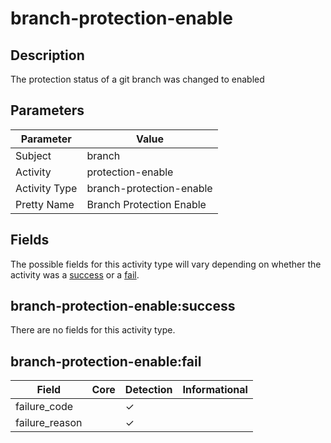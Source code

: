 branch-protection-enable
========================

Description
-----------
The protection status of a git branch was changed to enabled

Parameters
----------
| Parameter     | Value                    |
| ------------- | ------------------------ |
| Subject       | branch                   |
| Activity      | protection-enable        |
| Activity Type | branch-protection-enable |
| Pretty Name   | Branch Protection Enable |


Fields
------

The possible fields for this activity type will vary depending on whether the activity was a [success](#branch-protection-enablesuccess) or a [fail](#branch-protection-enablefail).


branch-protection-enable:success
--------------------------------

There are no fields for this activity type.


branch-protection-enable:fail
-----------------------------

| Field          | Core | Detection | Informational |
| -------------- | ---- | --------- | ------------- |
| failure_code   |      | &#10003;  |               |
| failure_reason |      | &#10003;  |               |